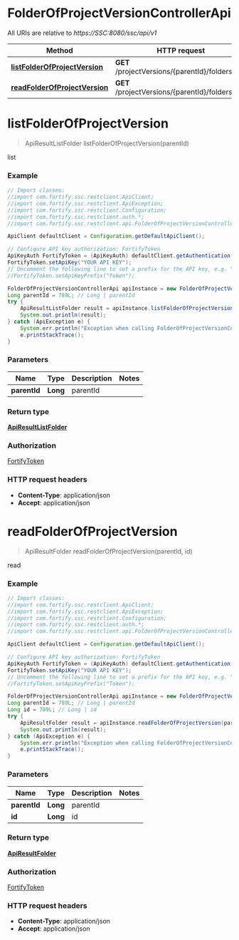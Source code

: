 # FolderOfProjectVersionControllerApi

All URIs are relative to *https://SSC:8080/ssc/api/v1*

Method | HTTP request | Description
------------- | ------------- | -------------
[**listFolderOfProjectVersion**](FolderOfProjectVersionControllerApi.md#listFolderOfProjectVersion) | **GET** /projectVersions/{parentId}/folders | list
[**readFolderOfProjectVersion**](FolderOfProjectVersionControllerApi.md#readFolderOfProjectVersion) | **GET** /projectVersions/{parentId}/folders/{id} | read


<a name="listFolderOfProjectVersion"></a>
# **listFolderOfProjectVersion**
> ApiResultListFolder listFolderOfProjectVersion(parentId)

list

### Example
```java
// Import classes:
//import com.fortify.ssc.restclient.ApiClient;
//import com.fortify.ssc.restclient.ApiException;
//import com.fortify.ssc.restclient.Configuration;
//import com.fortify.ssc.restclient.auth.*;
//import com.fortify.ssc.restclient.api.FolderOfProjectVersionControllerApi;

ApiClient defaultClient = Configuration.getDefaultApiClient();

// Configure API key authorization: FortifyToken
ApiKeyAuth FortifyToken = (ApiKeyAuth) defaultClient.getAuthentication("FortifyToken");
FortifyToken.setApiKey("YOUR API KEY");
// Uncomment the following line to set a prefix for the API key, e.g. "Token" (defaults to null)
//FortifyToken.setApiKeyPrefix("Token");

FolderOfProjectVersionControllerApi apiInstance = new FolderOfProjectVersionControllerApi();
Long parentId = 789L; // Long | parentId
try {
    ApiResultListFolder result = apiInstance.listFolderOfProjectVersion(parentId);
    System.out.println(result);
} catch (ApiException e) {
    System.err.println("Exception when calling FolderOfProjectVersionControllerApi#listFolderOfProjectVersion");
    e.printStackTrace();
}
```

### Parameters

Name | Type | Description  | Notes
------------- | ------------- | ------------- | -------------
 **parentId** | **Long**| parentId |

### Return type

[**ApiResultListFolder**](ApiResultListFolder.md)

### Authorization

[FortifyToken](../README.md#FortifyToken)

### HTTP request headers

 - **Content-Type**: application/json
 - **Accept**: application/json

<a name="readFolderOfProjectVersion"></a>
# **readFolderOfProjectVersion**
> ApiResultFolder readFolderOfProjectVersion(parentId, id)

read

### Example
```java
// Import classes:
//import com.fortify.ssc.restclient.ApiClient;
//import com.fortify.ssc.restclient.ApiException;
//import com.fortify.ssc.restclient.Configuration;
//import com.fortify.ssc.restclient.auth.*;
//import com.fortify.ssc.restclient.api.FolderOfProjectVersionControllerApi;

ApiClient defaultClient = Configuration.getDefaultApiClient();

// Configure API key authorization: FortifyToken
ApiKeyAuth FortifyToken = (ApiKeyAuth) defaultClient.getAuthentication("FortifyToken");
FortifyToken.setApiKey("YOUR API KEY");
// Uncomment the following line to set a prefix for the API key, e.g. "Token" (defaults to null)
//FortifyToken.setApiKeyPrefix("Token");

FolderOfProjectVersionControllerApi apiInstance = new FolderOfProjectVersionControllerApi();
Long parentId = 789L; // Long | parentId
Long id = 789L; // Long | id
try {
    ApiResultFolder result = apiInstance.readFolderOfProjectVersion(parentId, id);
    System.out.println(result);
} catch (ApiException e) {
    System.err.println("Exception when calling FolderOfProjectVersionControllerApi#readFolderOfProjectVersion");
    e.printStackTrace();
}
```

### Parameters

Name | Type | Description  | Notes
------------- | ------------- | ------------- | -------------
 **parentId** | **Long**| parentId |
 **id** | **Long**| id |

### Return type

[**ApiResultFolder**](ApiResultFolder.md)

### Authorization

[FortifyToken](../README.md#FortifyToken)

### HTTP request headers

 - **Content-Type**: application/json
 - **Accept**: application/json

